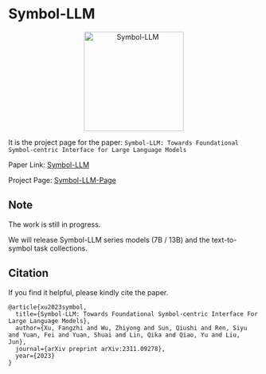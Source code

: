 # Symbol-LLM

<p align="center">
<img src="./logo.png" width="200" height="200" alt="Symbol-LLM">
</p>

It is the project page for the paper: ``Symbol-LLM: Towards Foundational Symbol-centric Interface for Large Language Models``

Paper Link: [Symbol-LLM](https://arxiv.org/pdf/2311.09278v1.pdf)

Project Page: [Symbol-LLM-Page](https://xufangzhi.github.io/symbol-llm-page/)


## Note
The work is still in progress.

We will release Symbol-LLM series models (7B / 13B) and the text-to-symbol task collections.


## Citation
If you find it helpful, please kindly cite the paper.
```
@article{xu2023symbol,
  title={Symbol-LLM: Towards Foundational Symbol-centric Interface For Large Language Models},
  author={Xu, Fangzhi and Wu, Zhiyong and Sun, Qiushi and Ren, Siyu and Yuan, Fei and Yuan, Shuai and Lin, Qika and Qiao, Yu and Liu, Jun},
  journal={arXiv preprint arXiv:2311.09278},
  year={2023}
}
```
